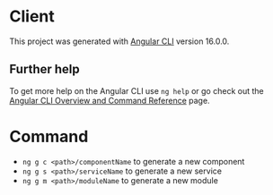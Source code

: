 # Client

This project was generated with [Angular CLI](https://github.com/angular/angular-cli) version 16.0.0.

## Further help

To get more help on the Angular CLI use `ng help` or go check out the [Angular CLI Overview and Command Reference](https://angular.io/cli) page.

# Command

- `ng g c <path>/componentName` to generate a new component
- `ng g s <path>/serviceName` to generate a new service
- `ng g m <path>/moduleName` to generate a new module
